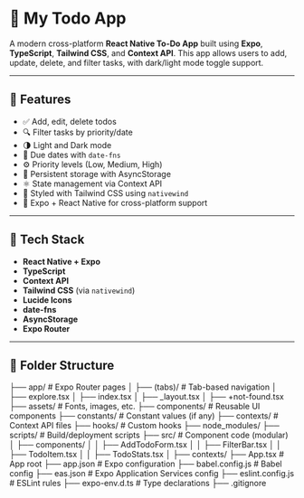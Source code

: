 # 📝 My Todo App

A modern cross-platform **React Native To-Do App** built using **Expo**, **TypeScript**, **Tailwind CSS**, and **Context API**. This app allows users to add, update, delete, and filter tasks, with dark/light mode toggle support.

---

## 🚀 Features

- ✅ Add, edit, delete todos
- 🔍 Filter tasks by priority/date
- 🌗 Light and Dark mode
- 📆 Due dates with `date-fns`
- ⚙️ Priority levels (Low, Medium, High)
- 💾 Persistent storage with AsyncStorage
- ⚛️ State management via Context API
- 🎨 Styled with Tailwind CSS using `nativewind`
- 📱 Expo + React Native for cross-platform support

---

## 🧠 Tech Stack

- **React Native + Expo**
- **TypeScript**
- **Context API**
- **Tailwind CSS** (via `nativewind`)
- **Lucide Icons**
- **date-fns**
- **AsyncStorage**
- **Expo Router**

---

## 📁 Folder Structure

├── app/ # Expo Router pages
│ ├── (tabs)/ # Tab-based navigation
│ ├── explore.tsx
│ ├── index.tsx
│ ├── _layout.tsx
│ ├── +not-found.tsx
├── assets/ # Fonts, images, etc.
├── components/ # Reusable UI components
├── constants/ # Constant values (if any)
├── contexts/ # Context API files
├── hooks/ # Custom hooks
├── node_modules/
├── scripts/ # Build/deployment scripts
├── src/ # Component code (modular)
│ ├── components/
│ │ ├── AddTodoForm.tsx
│ │ ├── FilterBar.tsx
│ │ ├── TodoItem.tsx
│ │ ├── TodoStats.tsx
│ ├── contexts/
├── App.tsx # App root
├── app.json # Expo configuration
├── babel.config.js # Babel config
├── eas.json # Expo Application Services config
├── eslint.config.js # ESLint rules
├── expo-env.d.ts # Type declarations
├── .gitignore


